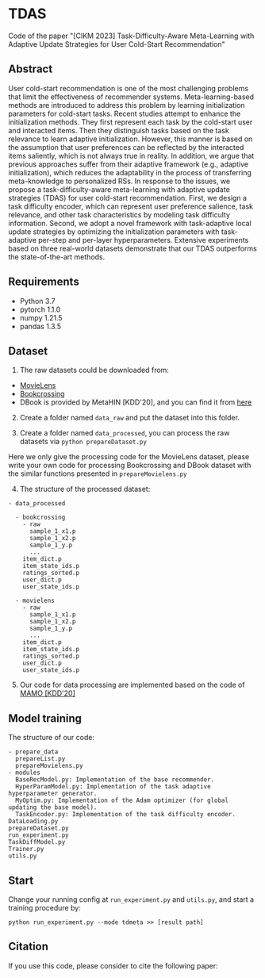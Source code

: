 # TDAS
Code of the paper "[CIKM 2023] Task-Difficulty-Aware Meta-Learning with Adaptive Update Strategies for User Cold-Start Recommendation"

## Abstract
User cold-start recommendation is one of the most challenging problems that limit the effectiveness of recommender systems. Meta-learning-based methods are introduced to address this problem by learning initialization parameters for cold-start tasks. Recent studies attempt to enhance the initialization methods. They first represent each task by the cold-start user and interacted items. Then they distinguish tasks based on the task relevance to learn adaptive initialization. However, this manner is based on the assumption that user preferences can be reflected by the interacted items saliently, which is not always true in reality. In addition, we argue that previous approaches suffer from their adaptive framework (e.g., adaptive initialization), which reduces the adaptability in the process of transferring meta-knowledge to personalized RSs. In response to the issues, we propose a task-difficulty-aware meta-learning with adaptive update strategies (TDAS) for user cold-start recommendation. First, we design a task difficulty encoder, which can represent user preference salience, task relevance, and other task characteristics by modeling task difficulty information. Second, we adopt a novel framework with task-adaptive local update strategies by optimizing the initialization parameters with task-adaptive per-step and per-layer hyperparameters. Extensive experiments based on three real-world datasets demonstrate that our TDAS outperforms the state-of-the-art methods.

## Requirements 
- Python 3.7
- pytorch 1.1.0
- numpy 1.21.5
- pandas 1.3.5

## Dataset

1. The raw datasets could be downloaded from: 
- [MovieLens](https://grouplens.org/datasets/movielens/)
- [Bookcrossing](http://www2.informatik.uni-freiburg.de/~cziegler/BX/)
- DBook is provided by MetaHIN [KDD'20], and you can find it from [here](https://github.com/rootlu/MetaHIN)

2. Create a folder named `data_raw` and put the dataset into this folder. 

3. Create a folder named `data_processed`, you can process the raw datasets via
`python prepareDataset.py`

Here we only give the processing code for the MovieLens dataset, please write your own code for processing Bookcrossing and DBook dataset with the similar functions presented in `prepareMovielens.py`

4. The structure of the processed dataset:

```
- data_processed

  - bookcrossing
    - raw
      sample_1_x1.p
      sample_1_x2.p
      sample_1_y.p
      ...
    item_dict.p
    item_state_ids.p
    ratings_sorted.p
    user_dict.p
    user_state_ids.p
   
  - movielens
    - raw
      sample_1_x1.p
      sample_1_x2.p
      sample_1_y.p
      ...
    item_dict.p
    item_state_ids.p
    ratings_sorted.p
    user_dict.p
    user_state_ids.p
```

5. Our code for data processing are implemented based on the code of [MAMO [KDD'20]](https://github.com/dongmanqing/Code-for-MAMO)

## Model training
The structure of our code: 
```
- prepare_data
  prepareList.py
  prepareMovielens.py
- modules
  BaseRecModel.py: Implementation of the base recommender.
  HyperParamModel.py: Implementation of the task adaptive hyperparameter generator.
  MyOptim.py: Implementation of the Adam optimizer (for global updating the base model).
  TaskEncoder.py: Implementation of the task difficulty encoder.
DataLoading.py
prepareDataset.py
run_experiment.py
TaskDiffModel.py
Trainer.py
utils.py
```

## Start
Change your running config at `run_experiment.py` and `utils.py`, and start a training procedure by:
```
python run_experiment.py --mode tdmeta >> [result path]
```

## Citation 
If you use this code, please consider to cite the following paper:

```

```
